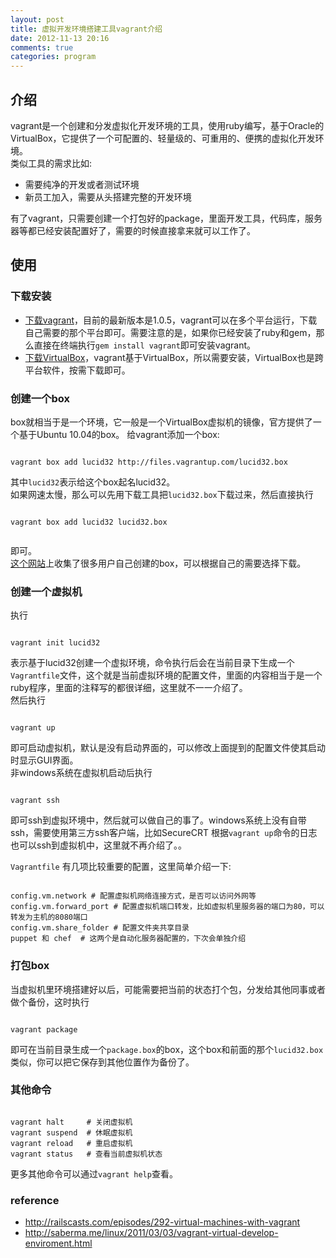 ```yaml
---
layout: post
title: 虚拟开发环境搭建工具vagrant介绍
date: 2012-11-13 20:16
comments: true
categories: program
---
```



## 介绍
vagrant是一个创建和分发虚拟化开发环境的工具，使用ruby编写，基于Oracle的VirtualBox，它提供了一个可配置的、轻量级的、可重用的、便携的虚拟化开发环境。  
类似工具的需求比如:

* 需要纯净的开发或者测试环境
* 新员工加入，需要从头搭建完整的开发环境

有了vagrant，只需要创建一个打包好的package，里面开发工具，代码库，服务器等都已经安装配置好了，需要的时候直接拿来就可以工作了。

## 使用
### 下载安装

* [下载vagrant](http://downloads.vagrantup.com)，目前的最新版本是1.0.5，vagrant可以在多个平台运行，下载自己需要的那个平台即可。需要注意的是，如果你已经安装了ruby和gem，那么直接在终端执行`gem install vagrant`即可安装vagrant。
* [下载VirtualBox](https://www.virtualbox.org/wiki/Downloads)，vagrant基于VirtualBox，所以需要安装，VirtualBox也是跨平台软件，按需下载即可。

### 创建一个box
box就相当于是一个环境，它一般是一个VirtualBox虚拟机的镜像，官方提供了一个基于Ubuntu 10.04的box。
给vagrant添加一个box:


```

vagrant box add lucid32 http://files.vagrantup.com/lucid32.box

```

其中`lucid32`表示给这个box起名lucid32。  
如果网速太慢，那么可以先用下载工具把`lucid32.box`下载过来，然后直接执行


```

vagrant box add lucid32 lucid32.box


```

即可。  
[这个网站](http://www.vagrantbox.es/)上收集了很多用户自己创建的box，可以根据自己的需要选择下载。
### 创建一个虚拟机
执行


```

vagrant init lucid32

```


表示基于lucid32创建一个虚拟环境，命令执行后会在当前目录下生成一个`Vagrantfile`文件，这个就是当前虚拟环境的配置文件，里面的内容相当于是一个ruby程序，里面的注释写的都很详细，这里就不一一介绍了。  
然后执行


```

vagrant up

```

即可启动虚拟机，默认是没有启动界面的，可以修改上面提到的配置文件使其启动时显示GUI界面。  
非windows系统在虚拟机启动后执行


```

vagrant ssh

```

即可ssh到虚拟环境中，然后就可以做自己的事了。windows系统上没有自带ssh，需要使用第三方ssh客户端，比如SecureCRT 根据`vagrant up`命令的日志也可以ssh到虚拟机中，这里就不再介绍了。。  

`Vagrantfile` 有几项比较重要的配置，这里简单介绍一下:


```

config.vm.network # 配置虚拟机网络连接方式，是否可以访问外网等
config.vm.forward_port # 配置虚拟机端口转发，比如虚拟机里服务器的端口为80，可以转发为主机的8080端口
config.vm.share_folder # 配置文件夹共享目录
puppet 和 chef  # 这两个是自动化服务器配置的，下次会单独介绍

```


### 打包box
当虚拟机里环境搭建好以后，可能需要把当前的状态打个包，分发给其他同事或者做个备份，这时执行


```

vagrant package

```

即可在当前目录生成一个`package.box`的box，这个box和前面的那个`lucid32.box`类似，你可以把它保存到其他位置作为备份了。

### 其他命令


```

vagrant halt     # 关闭虚拟机
vagrant suspend  # 休眠虚拟机
vagrant reload   # 重启虚拟机
vagrant status   # 查看当前虚拟机状态 

```

更多其他命令可以通过`vagrant help`查看。

### reference

* <http://railscasts.com/episodes/292-virtual-machines-with-vagrant>
* <http://saberma.me/linux/2011/03/03/vagrant-virtual-develop-enviroment.html>



